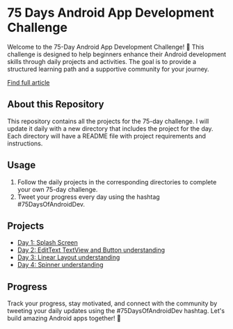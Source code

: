 # 75 Days Android App Development Challenge

Welcome to the 75-Day Android App Development Challenge! 🚀 This challenge is designed to help beginners enhance their Android development skills through daily projects and activities. The goal is to provide a structured learning path and a supportive community for your journey.

[Find full article](https://vivekjadhav.hashnode.dev/75-days-of-android-development-challenge)

## About this Repository

This repository contains all the projects for the 75-day challenge. I will update it daily with a new directory that includes the project for the day. Each directory will have a README file with project requirements and instructions.

## Usage

1. Follow the daily projects in the corresponding directories to complete your own 75-day challenge.
2. Tweet your progress every day using the hashtag #75DaysOfAndroidDev.

## Projects

- [Day 1: Splash Screen](https://github.com/Vivek-Jadhav27/75DaysOfAndroidDevChallenge/tree/main/Day01of75)
- [Day 2: EditText TextView and Button understanding](https://github.com/Vivek-Jadhav27/75DaysOfAndroidDevChallenge/tree/main/Day02of75)
- [Day 3: Linear Layout understanding](https://github.com/Vivek-Jadhav27/75DaysOfAndroidDevChallenge/tree/main/Day03of75) 
- [Day 4: Spinner understanding](https://github.com/Vivek-Jadhav27/75DaysOfAndroidDevChallenge/tree/main/Day02of75) 

## Progress

Track your progress, stay motivated, and connect with the community by tweeting your daily updates using the #75DaysOfAndroidDev hashtag. Let's build amazing Android apps together! 🚀
